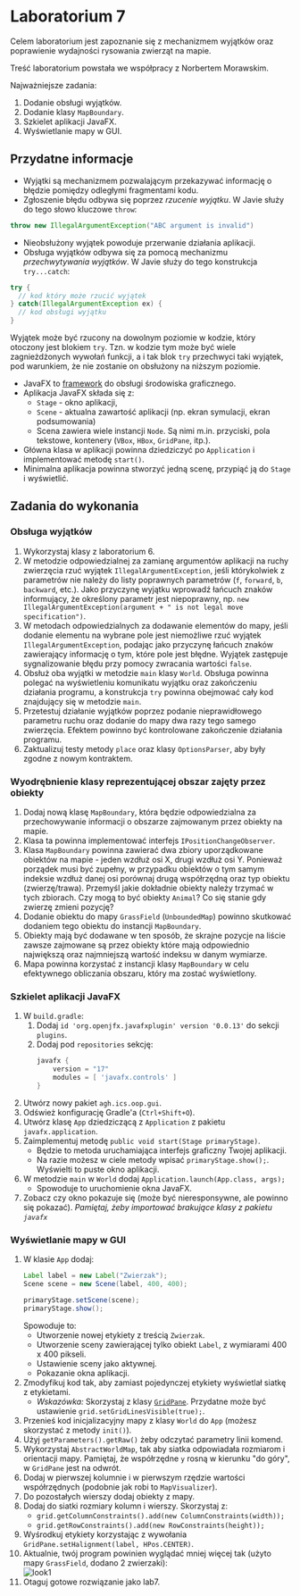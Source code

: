 # Laboratorium 7

Celem laboratorium jest zapoznanie się z mechanizmem wyjątków oraz poprawienie wydajności rysowania zwierząt na mapie.

Treść laboratorium powstała we współpracy z Norbertem Morawskim.

Najważniejsze zadania:

1. Dodanie obsługi wyjątków.
2. Dodanie klasy `MapBoundary`.
3. Szkielet aplikacji JavaFX.
4. Wyświetlanie mapy w GUI.

## Przydatne informacje

* Wyjątki są mechanizmem pozwalającym przekazywać informację o błędzie pomiędzy odległymi fragmentami kodu.
* Zgłoszenie błędu odbywa się poprzez *rzucenie wyjątku*. W Javie służy do tego słowo kluczowe `throw`:

```java
throw new IllegalArgumentException("ABC argument is invalid")
```
* Nieobsłużony wyjątek powoduje przerwanie działania aplikacji.
* Obsługa wyjątków odbywa się za pomocą mechanizmu *przechwytywania wyjątków*. W Javie służy do tego konstrukcja
  `try...catch`:

```java
try {
  // kod który może rzucić wyjątek
} catch(IllegalArgumentException ex) {
  // kod obsługi wyjątku
}
```
Wyjątek może być rzucony na dowolnym poziomie w kodzie, który otoczony jest blokiem `try`. Tzn. w kodzie tym może być
wiele zagnieżdżonych wywołań funkcji, a i tak blok `try` przechwyci taki wyjątek, pod warunkiem, że nie zostanie on obsłużony
na niższym poziomie.

* JavaFX to [framework](https://pl.wikipedia.org/wiki/Framework) do obsługi środowiska graficznego.
* Aplikacja JavaFX składa się z:
    * `Stage` - okno aplikacji,
    * `Scene` - aktualna zawartość aplikacji (np. ekran symulacji, ekran podsumowania)
    * Scena zawiera wiele instancji `Node`. Są nimi m.in. przyciski, pola tekstowe, kontenery (`VBox`, `HBox`, `GridPane`, itp.).
* Główna klasa w aplikacji powinna dziedziczyć po `Application` i implementować metodę `start()`.
* Minimalna aplikacja powinna stworzyć jedną scenę, przypiąć ją do `Stage` i wyświetlić.


## Zadania do wykonania


### Obsługa wyjątków

1. Wykorzystaj klasy z laboratorium 6.
2. W metodzie odpowiedzialnej za zamianę argumentów aplikacji na ruchy zwierzęcia rzuć wyjątek `IllegalArgumentException`,
  jeśli którykolwiek z parametrów nie należy do listy poprawnych parametrów (`f`, `forward`, `b`, `backward`, etc.).
  Jako przyczynę wyjątku wprowadź łańcuch znaków informujący, że określony parametr jest niepoprawny, np.
  `new IllegalArgumentException(argument + " is not legal move specification")`.
3. W metodach odpowiedzialnych za dodawanie elementów do mapy, jeśli dodanie elementu na wybrane pole jest niemożliwe
   rzuć wyjątek `IllegalArgumentException`, podając jako przyczynę łańcuch znaków zawierający
   informację o tym, które pole jest błędne. Wyjątek zastępuje sygnalizowanie błędu przy pomocy zwracania wartości `false`.
4. Obsłuż oba wyjątki w metodzie `main` klasy `World`. Obsługa powinna polegać na wyświetleniu komunikatu wyjątku
   oraz zakończeniu działania programu, a konstrukcja `try` powinna obejmować cały kod znajdujący się w metodzie `main`.
5. Przetestuj działanie wyjątków poprzez podanie nieprawidłowego parametru ruchu oraz dodanie do mapy dwa razy tego
   samego zwierzęcia. Efektem powinno być kontrolowane zakończenie działania programu.
6. Zaktualizuj testy metody `place` oraz klasy `OptionsParser`, aby były zgodne z nowym kontraktem.


### Wyodrębnienie klasy reprezentującej obszar zajęty przez obiekty

1. Dodaj nową klasę `MapBoundary`, która będzie odpowiedzialna za przechowywanie informacji o obszarze zajmowanym przez
   obiekty na mapie.
2. Klasa ta powinna implementować interfejs `IPositionChangeObserver`.
3. Klasa `MapBoundary` powinna zawierać dwa zbiory uporządkowane obiektów na mapie - jeden wzdłuż osi X, drugi wzdłuż
   osi Y. Ponieważ porządek musi być zupełny, w przypadku obiektów o tym samym indeksie wzdłuż danej osi porównaj
   drugą współrzędną oraz typ obiektu (zwierzę/trawa). Przemyśl jakie dokładnie obiekty należy trzymać w tych zbiorach.
   Czy mogą to być obiekty `Animal`? Co się stanie gdy zwierzę zmieni pozycję?
4. Dodanie obiektu do mapy `GrassField` (`UnboundedMap`) powinno skutkować dodaniem tego obiektu do instancji
   `MapBoundary`.
5. Obiekty mają być dodawane w ten sposób, że skrajne pozycje na liście zawsze zajmowane są przez obiekty które mają
   odpowiednio największą oraz najmniejszą wartość indeksu w danym wymiarze.
6. Mapa powinna korzystać z instancji klasy `MapBoundary` w celu efektywnego obliczania obszaru, który ma zostać
   wyświetlony.

### Szkielet aplikacji JavaFX

1. W `build.gradle`:
    1. Dodaj `id 'org.openjfx.javafxplugin' version '0.0.13'` do sekcji `plugins`.
    2. Dodaj pod `repositories` sekcję:
        ```gradle
        javafx {
            version = "17"
            modules = [ 'javafx.controls' ]
        }
        ```
2. Utwórz nowy pakiet `agh.ics.oop.gui`.
3. Odśwież konfigurację Gradle'a (`Ctrl+Shift+O`).
4. Utwórz klasę `App` dziedziczącą z `Application` z pakietu `javafx.application`.
5. Zaimplementuj metodę `public void start(Stage primaryStage)`.
    * Będzie to metoda uruchamiająca interfejs graficzny Twojej aplikacji.
    * Na razie możesz w ciele metody wpisać `primaryStage.show();`. Wyświelti to puste okno aplikacji.
6. W metodzie `main` w `World` dodaj `Application.launch(App.class, args);`
    * Spowoduje to uruchomienie okna JavaFX.
7. Zobacz czy okno pokazuje się (może być nieresponsywne, ale powinno się pokazać).
*Pamiętaj, żeby importować brakujące klasy z pakietu `javafx`*

### Wyświetlanie mapy w GUI

1. W klasie `App` dodaj:
    ```java
    Label label = new Label("Zwierzak");
    Scene scene = new Scene(label, 400, 400);
    
    primaryStage.setScene(scene);
    primaryStage.show();
    ```
    Spowoduje to:
    * Utworzenie nowej etykiety z treścią `Zwierzak`.
    * Utworzenie sceny zawierającej tylko obiekt `Label`, z wymiarami 400 x 400 pikseli.
    * Ustawienie sceny jako aktywnej.
    * Pokazanie okna aplikacji.
2. Zmodyfikuj kod tak, aby zamiast pojedynczej etykiety wyświetlał siatkę z etykietami.
    * *Wskazówka:* Skorzystaj z klasy [`GridPane`](http://tutorials.jenkov.com/javafx/gridpane.html). Przydatne może być ustawienie `grid.setGridLinesVisible(true);`.
3. Przenieś kod inicjalizacyjny mapy z klasy `World` do `App` (możesz skorzystać z metody `init()`).
4. Użyj `getParameters().getRaw()` żeby odczytać parametry linii komend.
5. Wykorzystaj `AbstractWorldMap`, tak aby siatka odpowiadała rozmiarom i orientacji mapy. Pamiętaj, że współrzędne `y` rosną w kierunku "do góry", w `GridPane` jest na odwrót.
6. Dodaj w pierwszej kolumnie i w pierwszym rzędzie wartości współrzędnych (podobnie jak robi to `MapVisualizer`).
7. Do pozostałych wierszy dodaj obiekty z mapy.
8. Dodaj do siatki rozmiary kolumn i wierszy. Skorzystaj z:
    * `grid.getColumnConstraints().add(new ColumnConstraints(width));`
    * `grid.getRowConstraints().add(new RowConstraints(height));`
8. Wyśrodkuj etykiety korzystając z wywołania `GridPane.setHalignment(label, HPos.CENTER)`.
9. Aktualnie, twój program powinien wyglądać mniej więcej tak (użyto mapy `GrassField`, dodano 2 zwierzaki):<br>
![look1](img/look1.png)
10. Otaguj gotowe rozwiązanie jako lab7.
